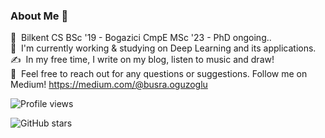 ### About Me 👋

📕 &nbsp;Bilkent CS BSc '19 - Bogazici CmpE MSc '23 - PhD ongoing..\
🌱 &nbsp;I'm currently working & studying on Deep Learning and its applications.\
✍️ &nbsp;In my free time, I write on my blog, listen to music and draw!\
💬 &nbsp;Feel free to reach out for any questions or suggestions. Follow me on Medium! https://medium.com/@busra.oguzoglu

![Profile views](https://komarev.com/ghpvc/?username=busraoguzoglu)

![GitHub stars](https://img.shields.io/github/stars/busraoguzoglu?style=social)
